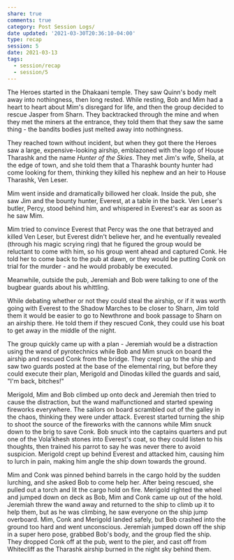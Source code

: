 ```yaml
---
share: true
comments: true
category: Post Session Logs/
date updated: '2021-03-30T20:36:10-04:00'
type: recap
session: 5
date: 2021-03-13
tags:
  - session/recap
  - session/5
---
```


The Heroes started in the Dhakaani temple. They saw Quinn's body melt away into nothingness, then long rested. While resting, Bob and Mim had a heart to heart about Mim's disregard for life, and then the group decided to rescue Jasper from Sharn. They backtracked through the mine and when they met the miners at the entrance, they told them that they saw the same thing - the bandits bodies just melted away into nothingness.

They reached town without incident, but when they got there the Heroes saw a large, expensive-looking airship, emblazoned with the logo of House Tharashk and the name _Hunter of the Skies_. They met Jim's wife, Sheila, at the edge of town, and she told them that a Tharashk bounty hunter had come looking for them, thinking they killed his nephew and an heir to House Tharashk, Ven Leser.

Mim went inside and dramatically billowed her cloak. Inside the pub, she saw Jim and the bounty hunter, Everest, at a table in the back. Ven Leser's butler, Percy, stood behind him, and whispered in Everest's ear as soon as he saw Mim.

Mim tried to convince Everest that Percy was the one that betrayed and killed Ven Leser, but Everest didn't believe her, and he eventually revealed (through his magic scrying ring) that he figured the group would be reluctant to come with him, so his group went ahead and captured Conk. He told her to come back to the pub at dawn, or they would be putting Conk on trial for the murder - and he would probably be executed.

Meanwhile, outside the pub, Jeremiah and Bob were talking to one of the bugbear guards about his whittling.

While debating whether or not they could steal the airship, or if it was worth going with Everest to the Shadow Marches to be closer to Sharn, Jim told them it would be easier to go to Newthrone and book passage to Sharn on an airship there. He told them if they rescued Conk, they could use his boat to get away in the middle of the night.

The group quickly came up with a plan - Jeremiah would be a distraction using the wand of pyrotechnics while Bob and Mim snuck on board the airship and rescued Conk from the bridge. They crept up to the ship and saw two guards posted at the base of the elemental ring, but before they could execute their plan, Merigold and Dinodas killed the guards and said, "I'm back, bitches!"

Merigold, Mim and Bob climbed up onto deck and Jeremiah then tried to cause the distraction, but the wand malfunctioned and started spewing fireworks everywhere. The sailors on board scrambled out of the galley in the chaos, thinking they were under attack. Everest started turning the ship to shoot the source of the fireworks with the cannons while Mim snuck down to the brig to save Conk. Bob snuck into the captains quarters and put one of the Vola’khesh stones into Everest's coat, so they could listen to his thoughts, then trained his parrot to say he was never there to avoid suspicion. Merigold crept up behind Everest and attacked him, causing him to lurch in pain, making him angle the ship down towards the ground.

Mim and Conk was pinned behind barrels in the cargo hold by the sudden lurching, and she asked Bob to come help her. After being rescued, she pulled out a torch and lit the cargo hold on fire. Merigold righted the wheel and jumped down on deck as Bob, Mim and Conk came up out of the hold. Jeremiah threw the wand away and returned to the ship to climb up it to help them, but as he was climbing, he saw everyone on the ship jump overboard. Mim, Conk and Merigold landed safely, but Bob crashed into the ground too hard and went unconscious. Jeremiah jumped down off the ship in a super hero pose, grabbed Bob's body, and the group fled the ship. They dropped Conk off at the pub, went to the pier, and cast off from Whitecliff as the Tharashk airship burned in the night sky behind them.
